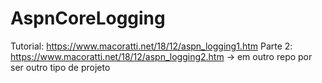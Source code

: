 # AspnCoreLogging

Tutorial: https://www.macoratti.net/18/12/aspn_logging1.htm
Parte 2: https://www.macoratti.net/18/12/aspn_logging2.htm -> em outro repo por ser outro tipo de projeto